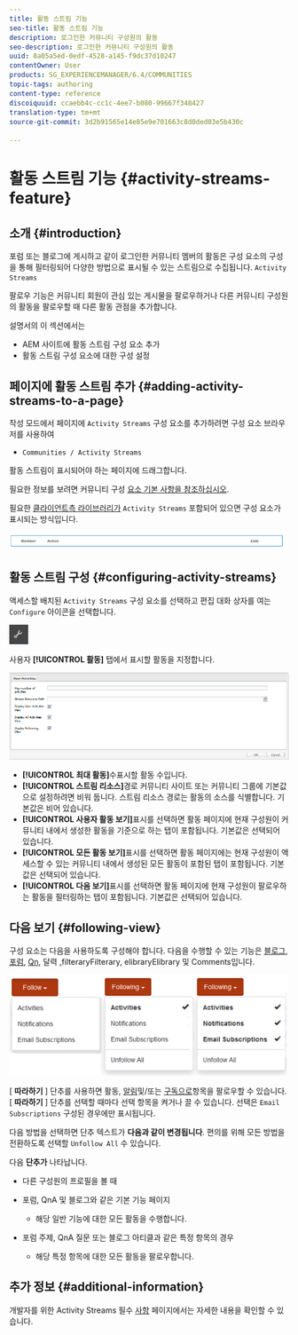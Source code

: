 ```yaml
---
title: 활동 스트림 기능
seo-title: 활동 스트림 기능
description: 로그인한 커뮤니티 구성원의 활동
seo-description: 로그인한 커뮤니티 구성원의 활동
uuid: 8a05a5ed-0edf-4528-a145-f9dc37d10247
contentOwner: User
products: SG_EXPERIENCEMANAGER/6.4/COMMUNITIES
topic-tags: authoring
content-type: reference
discoiquuid: ccaebb4c-cc1c-4ee7-b080-99667f348427
translation-type: tm+mt
source-git-commit: 3d2b91565e14e85e9e701663c8d0ded03e5b430c

---
```



# 활동 스트림 기능 {#activity-streams-feature}

## 소개 {#introduction}

포럼 또는 블로그에 게시하고 같이 로그인한 커뮤니티 멤버의 활동은 구성 요소의 구성을 통해 필터링되어 다양한 방법으로 표시될 수 있는 스트림으로 수집됩니다. `Activity Streams`

팔로우 기능은 커뮤니티 회원이 관심 있는 게시물을 팔로우하거나 다른 커뮤니티 구성원의 활동을 팔로우할 때 다른 활동 관점을 추가합니다.

설명서의 이 섹션에서는

* AEM 사이트에 활동 스트림 구성 요소 추가
* 활동 스트림 구성 요소에 대한 구성 설정

## 페이지에 활동 스트림 추가 {#adding-activity-streams-to-a-page}

작성 모드에서 페이지에 `Activity Streams` 구성 요소를 추가하려면 구성 요소 브라우저를 사용하여

* `Communities / Activity Streams`

활동 스트림이 표시되어야 하는 페이지에 드래그합니다.

필요한 정보를 보려면 커뮤니티 구성 [요소 기본 사항을 참조하십시오](basics.md).

필요한 [클라이언트측 라이브러리가](essentials-activities.md#essentials-for-client-side) `Activity Streams` 포함되어 있으면 구성 요소가 표시되는 방식입니다.

![chlimage_1-195](assets/chlimage_1-195.png)

## 활동 스트림 구성 {#configuring-activity-streams}

액세스할 배치된 `Activity Streams` 구성 요소를 선택하고 편집 대화 상자를 여는 `Configure` 아이콘을 선택합니다.

![chlimage_1-196](assets/chlimage_1-196.png)

사용자 **[!UICONTROL 활동]** 탭에서 표시할 활동을 지정합니다.

![chlimage_1-197](assets/chlimage_1-197.png)

* **[!UICONTROL 최대 활동]**&#x200B;수표시할 활동 수입니다.
* **[!UICONTROL 스트림 리소스]**&#x200B;경로 커뮤니티 사이트 또는 커뮤니티 그룹에 기본값으로 설정하려면 비워 둡니다. 스트림 리소스 경로는 활동의 소스를 식별합니다. 기본값은 비어 있습니다.
* **[!UICONTROL 사용자 활동 보기]**&#x200B;표시를 선택하면 활동 페이지에 현재 구성원이 커뮤니티 내에서 생성한 활동을 기준으로 하는 탭이 포함됩니다. 기본값은 선택되어 있습니다.
* **[!UICONTROL 모든 활동 보기]**&#x200B;표시를 선택하면 활동 페이지에는 현재 구성원이 액세스할 수 있는 커뮤니티 내에서 생성된 모든 활동이 포함된 탭이 포함됩니다. 기본값은 선택되어 있습니다.
* **[!UICONTROL 다음 보기]**&#x200B;표시를 선택하면 활동 페이지에 현재 구성원이 팔로우하는 활동을 필터링하는 탭이 포함됩니다. 기본값은 선택되어 있습니다.

## 다음 보기 {#following-view}

구성 요소는 다음을 사용하도록 구성해야 합니다. 다음을 수행할 수 있는 기능은 [블로그](blog-feature.md), [포럼](forum.md), [Qn](working-with-qna.md), 달력 [,](calendar.md)[](file-library.md)[](comments.md)filteraryFilterary, elibraryElibrary 및 Comments입니다.

![chlimage_1-198](assets/chlimage_1-198.png)

[ **따라하기** ] 단추를 사용하면 활동, [알림](notifications.md)및/또는 [구독으로](subscriptions.md)항목을 팔로우할 수 있습니다. [ **따라하기** ] 단추를 선택할 때마다 선택 항목을 켜거나 끌 수 있습니다. 선택은 `Email Subscriptions` 구성된 경우에만 표시됩니다.

다음 방법을 선택하면 단추 텍스트가 **다음과 같이 변경됩니다**. 편의를 위해 모든 방법을 전환하도록 선택할 `Unfollow All` 수 있습니다.

다음 **단추가** 나타납니다.

* 다른 구성원의 프로필을 볼 때
* 포럼, QnA 및 블로그와 같은 기본 기능 페이지
   * 해당 일반 기능에 대한 모든 활동을 수행합니다.

* 포럼 주제, QnA 질문 또는 블로그 아티클과 같은 특정 항목의 경우
   * 해당 특정 항목에 대한 모든 활동을 팔로우합니다.

## 추가 정보 {#additional-information}

개발자를 위한 Activity Streams 필수 [사항](essentials-activities.md) 페이지에서는 자세한 내용을 확인할 수 있습니다.
